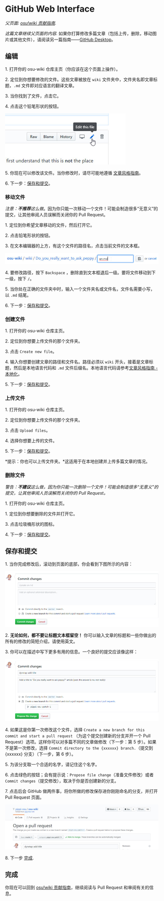 # GitHub Web Interface

*父页面: [osu!wiki 贡献指南](/wiki/owcg).*

*这篇文章继续父页面的内容.* 如果你打算修改多篇文章（包括上传，删除，移动图片或其他文件），请阅读另一篇指南——[GitHub Desktop](/wiki/owcg/GitHub_Desktop)。

## 编辑

1\. 打开你的 osu-wiki 仓库主页（你应该在这个页面上操作）。

2\. 定位到你想要修改的文件。这些文章被放在 `wiki` 文件夹中，文件夹名即文章标题，`.md` 文件即对应语言的翻译文章。

3\. 当你找到了文件，点击它。

4\. 点击这个铅笔形状的按钮。

![](img/online-editing.jpg "Clicking this pencil icon in GitHub will send you to the web editor")

5\. 你现在可以修改该文件。当你修改时，请尽可能地遵循 [文章风格指南](/wiki/ASC)。

6\. 下一步：[保存和提交](#保存和提交)。

### 移动文件

_注意：**不推荐**这么做_。因为你只能一次移动一个文件！可能会制造很多“无意义”的提交，让其他审阅人员误解而关闭你的 Pull Request。

1\. 定位到你希望文章移动的文件，然后打开它。

2\. 点击铅笔形状的按钮。

3\. 在文本编辑器的上方，有这个文件的路径名，点击当前文件的文本框。

![](img/online-move.jpg)

4\. 要修改路径，按下 `Backspace` ，删除直到文本框退后一级。要将文件移动到下一级，按下 `/`。

5\. 当你处在正确的文件夹中时，输入一个文件夹名或文件名，文件名需要小写，以 `.md` 结尾。

6\. 下一步：[保存和提交](#保存和提交)。

### 创建文件

1\. 打开你的 osu-wiki 仓库主页。

2\. 定位到你想要上传文件的那个文件夹。

3\. 点击 `Create new file`。

4\. 输入你想要创建文章的路径和文件名。路径必须以 `wiki` 开头，接着是文章标题，然后是本地语言代码和 `.md` 文件后缀名。本地语言代码请参考[文章风格指南 - 本地化](/wiki/ASC/#本地化)。

5\. 下一步：[保存和提交](#保存和提交)。

### 上传文件

1\. 打开你的 osu-wiki 仓库主页。

2\. 定位到你想要上传文件的那个文件夹。

3\. 点击 `Upload files`。

4\. 选择你想要上传的文件。

5\. 下一步：[保存和提交](#保存和提交)。

*提示：你也可以上传文件夹。*这适用于在本地创建并上传多篇文章的情况。

### 删除文件

*警告：**不建议**这么做，因为你只能一次删除一个文件！可能会制造很多“无意义”的提交，让其他审阅人员误解而关闭你的 Pull Request。*

1\. 打开你的 osu-wiki 仓库主页。

1\. 定位到你想要删除的文件并打开它。

3\. 点击垃圾桶形状的图标。

4\. 下一步：[保存和提交](#保存和提交)。

## 保存和提交

1\. 当你完成修改后，滚动到页面的底部，你会看到下图所示的内容：

![](img/online-commit-changes-empty.jpg "Please don't leave these empty!")

2\. **无论如何，都不要让标题文本框留空！** 你可以输入文章的标题和一些你做出的所有的修改的简短介绍，请使用英文。

3\. 你可以在描述中写下更多有用的信息。一个良好的提交应该像这样：

![](img/online-commit-changes-filled.jpg "This is okay!")

4\. 如果这是你第一次修改这个文件，选择 `Create a new branch for this commit and start a pull request` （为这个提交创建新的分支并开一个 Pull Request）选项。这样你可以对多篇不同的文章做修改（下一步：第 5 步）。如果不是第一次修改，选择 `Commit directory to the {xxxxxx} branch.`（提交到 {xxxxxx} 分支）（下一步，第 6 步）。

5\. 为该分支取一个合适的名字，请记住这个名字。

6\. 点击绿色的按钮；会有提示说：`Propose file change`（准备文件修改）或者 `Commit changes`（提交修改），取决于你是否创建新的分支。

7\. 点击后会 GitHub 做两件事，将你所做的修改保存进你刚刚命名的分支，并打开 Pull Request 页面。

![](img/pull-request-pippi-osu--osu-wiki.jpg "Don't do anything here! (This is the wrong page!)")

8\. 下一步 [完成](#完成).

## 完成

你现在可以回到 [osu!wiki 贡献指南](/wiki/owcg/#完成)，继续阅读与 Pull Request 和审阅有关的信息。
